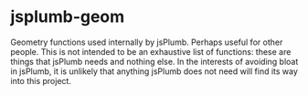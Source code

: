 jsplumb-geom
============

Geometry functions used internally by jsPlumb. Perhaps useful for other people. This is not intended to be an exhaustive list of functions: these are things that jsPlumb needs and nothing else.  In the interests of avoiding bloat in jsPlumb, it is unlikely that anything jsPlumb does not need will find its way into this project.

